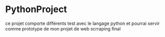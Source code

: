 # PythonProject
ce projet comporte différents test avec le langage python et pourrai servir comme prototype de mon projet de web scrraping final
